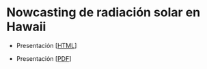 # Nowcasting de radiación solar en Hawaii

   * Presentación [[HTML](slides.html)]
    
   * Presentación [[PDF](slides.pdf)]
